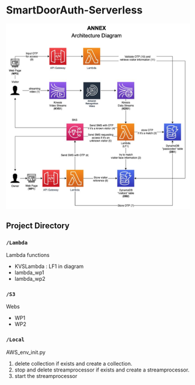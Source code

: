 # SmartDoorAuth-Serverless

![architecuture diagram](/images/architecture.png)


## Project Directory

### `/Lambda`

  Lambda functions
  - KVSLambda : LF1 in diagram
  - lambda_wp1
  - lambda_wp2

### `/S3`
  
  Webs
  
  - WP1
  - WP2 


### `/Local`

  AWS_env_init.py 
  
  1. delete collection if exists and create a collection. 
  2. stop and delete streamprocessor if exists and create a streamprocessor. 
  3. start the streamprocessor
  



 
